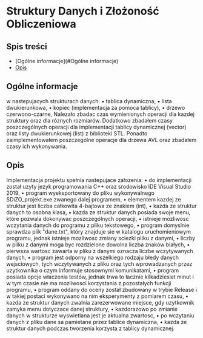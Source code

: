 # Struktury Danych i Złożoność Obliczeniowa
## Spis treści
* [Ogólne informacje](#Ogólne informacje)
* [Opis](#Opis)

## Ogólne informacje
w nastepujacych strukturach danych:
• tablica dynamiczna,
• lista dwukierunkowa,
• kopiec (implementacja za pomoca tablicy),
• drzewo czerwono-czarne,
Nalezało zbadac czas wymienionych operacji dla kazdej struktury oraz dla róznych rozmiarów. Dodatkowo
zbadałem czasy poszczególnych operacji dla implementacji tablicy dynamicznej (vector) oraz listy
dwukierunkowej (list) z biblioteki STL. Ponadto zaimplementowałem poszczególne operacje dla drzewa
AVL oraz zbadałem czasy ich wykonywania.
	
## Opis
Implementacja projektu spełnia nastepujace załozenia:
• do implementacji został uzyty jezyk programowania C++ oraz srodowisko IDE Visual Studio 2019,
• program wyeksportowany do pliku wykonywalnego SDiZO_projekt.exe zwanego dalej programem,
• elementem kazdej ze struktur jest liczba całkowita 4-bajtowa ze znakiem (int),
• kazda ze struktur danych to osobna klasa,
• kazda ze struktur danych posiada swoje menu, które pozwala dokonywac poszczególnych operacji,
• istnieje mozliwosc wczytania danych do programu z pliku tekstowego,
• program domyslnie sprawdza plik "dane.txt", który znajduje sie w katalogu uruchomieniowym
programu, jednak istnieje mozliwosc zmiany sciezki pliku z danymi,
• liczby w pliku z danymi moga byc rozdzielone dowolna liczba znaków białych,
• pierwsza wartosc zawarta w pliku z danymi oznacza liczbe wczytywanych danych,
• program jest odporny na wszelkiego rodzaju błedy danych wejsciowych, tych wczytywanych z pliku
oraz tych wprowadzanych przez uzytkownika o czym informuje stosownymi komunikatami,
• program posiada opcje właczenia testów, jednak trwa to łacznie kilkadziesiat minut i w tym czasie
nie ma mozliwosci korzystania z pozostałych funkcji programu,
• program oddany do oceny został zbudowany w trybie Release i w takiej postaci wykonywano na
nim eksperymenty z pomiarem czasu,
• kazda ze struktur danych zwalnia zarezerwowane miejsce, gdy uzytkownik zamyka menu dotyczace
danej struktury,
• kazdorazowo po zmianie danych w strukturze wyswietlana jest je aktualna zwartosc,
• po wczytaniu danych z pliku dane sa pamietane przez tablice dynamiczna,
• kazda ze struktur danych podczas tworzenia korzysta z tablicy dynamicznej.
